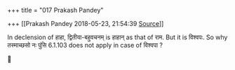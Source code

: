 +++
title = "017 Prakash Pandey"

+++
[[Prakash Pandey	2018-05-23, 21:54:39 [Source](https://groups.google.com/g/samskrita/c/zHRxpySNgas)]]



In declension of हाहा, द्वितीया-बहुवचनम् is हाहान् as that of राम. But it is विश्वपः. So why तस्माच्छसो नः पुंसि 6.1.103 does not apply in case of विश्वपा ?



